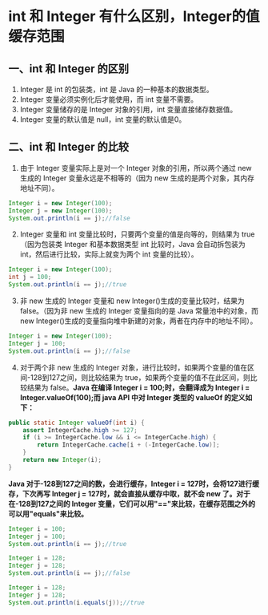 # int 和 Integer 有什么区别，Integer的值缓存范围
## 一、int 和 Integer 的区别
1. Integer 是 int 的包装类，int 是 Java 的一种基本的数据类型。
2. Integer 变量必须实例化后才能使用，而 int 变量不需要。
3. Integer 变量储存的是 Integer 对象的引用，int 变量直接储存数据值。
4. Integer 变量的默认值是 null，int 变量的默认值是0。
## 二、int 和 Integer 的比较
1. 由于 Integer 变量实际上是对一个 Integer 对象的引用，所以两个通过 new 生成的 Integer 变量永远是不相等的（因为 new 生成的是两个对象，其内存地址不同）。
```java
Integer i = new Integer(100);
Integer j = new Integer(100);
System.out.println(i == j);//false
```
2. Integer 变量和 int 变量比较时，只要两个变量的值是向等的，则结果为 true（因为包装类 Integer 和基本数据类型 int 比较时，Java 会自动拆包装为 int，然后进行比较，实际上就变为两个 int 变量的比较）。
```java
Integer i = new Integer(100);
int j = 100;
System.out.println(i == j);//true
```
3. 非 new 生成的 Integer 变量和 new Integer()生成的变量比较时，结果为 false。（因为非 new 生成的 Integer 变量指向的是 Java 常量池中的对象，而 new Integer()生成的变量指向堆中新建的对象，两者在内存中的地址不同）。
```java
Integer i = new Integer(100);
Integer j = 100;
System.out.println(i == j);//false
```
4. 对于两个非 new 生成的 Integer 对象，进行比较时，如果两个变量的值在区间-128到127之间，则比较结果为 true，如果两个变量的值不在此区间，则比较结果为 false。**Java 在编译 Integer i = 100;时，会翻译成为 Integer i = Integer.valueOf(100);而 java API 中对 Integer 类型的 valueOf 的定义如下：**
```java
public static Integer valueOf(int i) {
    assert IntegerCache.high >= 127;
    if (i >= IntegerCache.low && i <= IntegerCache.high) {
        return IntegerCache.cache[i + (-IntegerCache.low)];
    }
    return new Integer(i);
}
```
**Java 对于-128到127之间的数，会进行缓存，Integer i = 127时，会将127进行缓存，下次再写 Integer j = 127时，就会直接从缓存中取，就不会 new 了。对于在-128到127之间的 Integer 变量，它们可以用"=="来比较，在缓存范围之外的可以用"equals"来比较。**
```java
Integer i = 100;
Integer j = 100;
System.out.println(i == j);//true

Integer i = 128;
Integer j = 128;
System.out.println(i == j);//false

Integer i = 128;
Integer j = 128;
System.out.println(i.equals(j));//true
```
